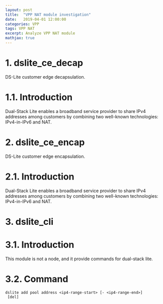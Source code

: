 ```yaml
---
layout: post
title:  "VPP NAT module investigation"
date:   2019-04-01 12:00:00
categories: VPP
tags: VPP NAT
excerpt: Analyze VPP NAT module
mathjax: true
---
```

# 1. dslite_ce_decap
DS-Lite customer edge decapsulation.

# 1.1. Introduction
Dual-Stack Lite enables a broadband service provider to share IPv4 addresses among customers by combining two well-known technologies: IPv4-in-IPv6 and NAT.

# 2. dslite_ce_encap
DS-Lite customer edge encapsulation.

# 2.1. Introduction
Dual-Stack Lite enables a broadband service provider to share IPv4 addresses among customers by combining two well-known technologies: IPv4-in-IPv6 and NAT.

# 3. dslite_cli

# 3.1. Introduction
This module is not a node, and it provide commands for dual-stack lite.

# 3.2. Command
```
dslite add pool address <ip4-range-start> [- <ip4-range-end>]
 [del]
```
